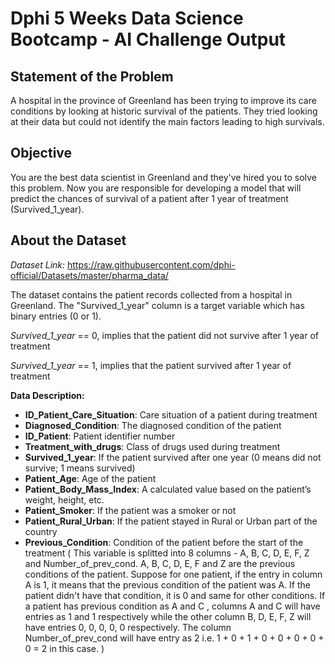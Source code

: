 # Dphi 5 Weeks Data Science Bootcamp - AI Challenge Output

## Statement of the Problem
A hospital in the province of Greenland has been trying to improve its care conditions by looking at historic survival of the patients. They tried looking at their data but could not identify the main factors leading to high survivals.

## Objective
You are the best data scientist in Greenland and they've hired you to solve this problem. Now you are responsible for developing a model that will predict the chances of survival of a patient after 1 year of treatment (Survived_1_year).

## About the Dataset

*Dataset Link:* https://raw.githubusercontent.com/dphi-official/Datasets/master/pharma_data/

The dataset contains the patient records collected from a hospital in Greenland. The "Survived_1_year" column is a target variable which has binary entries (0 or 1).

*Survived_1_year* == 0, implies that the patient did not survive after 1 year of treatment

*Survived_1_year* == 1, implies that the patient survived after 1 year of treatment

**Data Description:**
* **ID_Patient_Care_Situation**: Care situation of a patient during treatment
* **Diagnosed_Condition**: The diagnosed condition of the patient
* **ID_Patient**: Patient identifier number
* **Treatment_with_drugs**: Class of drugs used during treatment
* **Survived_1_year**: If the patient survived after one year (0 means did not survive; 1 means survived)
* **Patient_Age**: Age of the patient
* **Patient_Body_Mass_Index**: A calculated value based on the patient’s weight, height, etc.
* **Patient_Smoker**: If the patient was a smoker or not
* **Patient_Rural_Urban**: If the patient stayed in Rural or Urban part of the country
* **Previous_Condition**: Condition of the patient before the start of the treatment ( This variable is splitted into 8 columns - A, B, C, D, E, F, Z and Number_of_prev_cond. A, B, C, D, E, F and Z are the previous conditions of the patient. Suppose for one patient, if the entry in column A is 1, it means that the previous condition of the patient was A. If the patient didn't have that condition, it is 0 and same for other conditions. If a patient has previous condition as A and C , columns A and C will have entries as 1 and 1 respectively while the other column B, D, E, F, Z will have entries 0, 0, 0, 0, 0 respectively. The column Number_of_prev_cond will have entry as 2 i.e. 1 + 0 + 1 + 0 + 0 + 0 + 0 + 0 = 2 in this case. )
